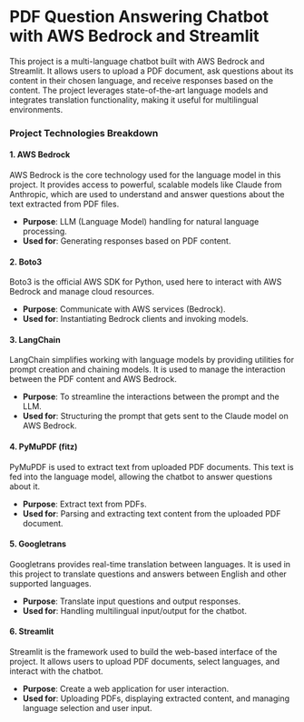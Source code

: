 # PDF Question Answering Chatbot with AWS Bedrock and Streamlit

This project is a multi-language chatbot built with AWS Bedrock and Streamlit. It allows users to upload a PDF document, ask questions about its content in their chosen language, and receive responses based on the content. The project leverages state-of-the-art language models and integrates translation functionality, making it useful for multilingual environments.

### Project Technologies Breakdown

#### 1. **AWS Bedrock**
   AWS Bedrock is the core technology used for the language model in this project. It provides access to powerful, scalable models like Claude from Anthropic, which are used to understand and answer questions about the text extracted from PDF files.

   - **Purpose**: LLM (Language Model) handling for natural language processing.
   - **Used for**: Generating responses based on PDF content.

#### 2. **Boto3**
   Boto3 is the official AWS SDK for Python, used here to interact with AWS Bedrock and manage cloud resources.

   - **Purpose**: Communicate with AWS services (Bedrock).
   - **Used for**: Instantiating Bedrock clients and invoking models.

#### 3. **LangChain**
   LangChain simplifies working with language models by providing utilities for prompt creation and chaining models. It is used to manage the interaction between the PDF content and AWS Bedrock.

   - **Purpose**: To streamline the interactions between the prompt and the LLM.
   - **Used for**: Structuring the prompt that gets sent to the Claude model on AWS Bedrock.

#### 4. **PyMuPDF (fitz)**
   PyMuPDF is used to extract text from uploaded PDF documents. This text is fed into the language model, allowing the chatbot to answer questions about it.

   - **Purpose**: Extract text from PDFs.
   - **Used for**: Parsing and extracting text content from the uploaded PDF document.

#### 5. **Googletrans**
   Googletrans provides real-time translation between languages. It is used in this project to translate questions and answers between English and other supported languages.

   - **Purpose**: Translate input questions and output responses.
   - **Used for**: Handling multilingual input/output for the chatbot.

#### 6. **Streamlit**
   Streamlit is the framework used to build the web-based interface of the project. It allows users to upload PDF documents, select languages, and interact with the chatbot.

   - **Purpose**: Create a web application for user interaction.
   - **Used for**: Uploading PDFs, displaying extracted content, and managing language selection and user input.
